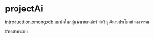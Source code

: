 # projectAi
introducttiontomongodb
สมาชิกในกลุ่ม
#นายธนภัทร์ จำเริญ
#นายปราโมทย์ คชาวรรณ


#ทดสอบระบบ